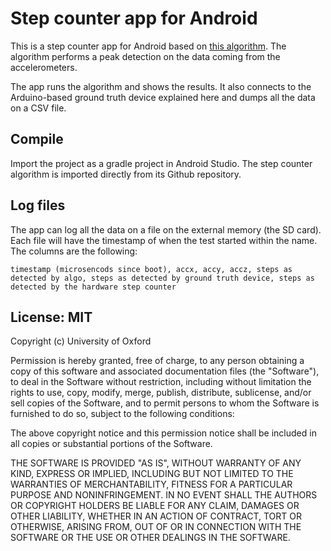 Step counter app for Android
============================

This is a step counter app for Android based on [this algorithm](https://github.com/4YP/Java-Step-Counter).
The algorithm performs a peak detection on the data coming from the accelerometers.

The app runs the algorithm and shows the results.
It also connects to the Arduino-based ground truth device explained here and dumps all the data on a CSV file.


## Compile

Import the project as a gradle project in Android Studio.
The step counter algorithm is imported directly from its Github repository.

## Log files

The app can log all the data on a file on the external memory (the SD card).
Each file will have the timestamp of when the test started within the name.
The columns are the following:

    timestamp (microsencods since boot), accx, accy, accz, steps as detected by algo, steps as detected by ground truth device, steps as detected by the hardware step counter


## License: MIT

Copyright (c) University of Oxford

Permission is hereby granted, free of charge, to any person obtaining a copy
of this software and associated documentation files (the "Software"), to deal
in the Software without restriction, including without limitation the rights
to use, copy, modify, merge, publish, distribute, sublicense, and/or sell
copies of the Software, and to permit persons to whom the Software is
furnished to do so, subject to the following conditions:

The above copyright notice and this permission notice shall be included in all
copies or substantial portions of the Software.

THE SOFTWARE IS PROVIDED "AS IS", WITHOUT WARRANTY OF ANY KIND, EXPRESS OR
IMPLIED, INCLUDING BUT NOT LIMITED TO THE WARRANTIES OF MERCHANTABILITY,
FITNESS FOR A PARTICULAR PURPOSE AND NONINFRINGEMENT. IN NO EVENT SHALL THE
AUTHORS OR COPYRIGHT HOLDERS BE LIABLE FOR ANY CLAIM, DAMAGES OR OTHER
LIABILITY, WHETHER IN AN ACTION OF CONTRACT, TORT OR OTHERWISE, ARISING FROM,
OUT OF OR IN CONNECTION WITH THE SOFTWARE OR THE USE OR OTHER DEALINGS IN THE
SOFTWARE.
